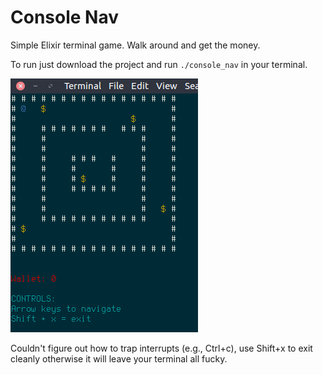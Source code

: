 # Console Nav

Simple Elixir terminal game. Walk around and get the money.

To run just download the project and run `./console_nav` in your terminal.


![screenshot](screenshot.png)

Couldn't figure out how to trap interrupts (e.g., Ctrl+c), use Shift+x to exit
cleanly otherwise it will leave your terminal all fucky.
